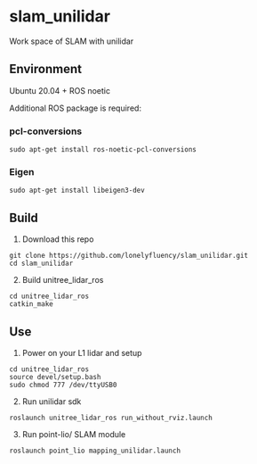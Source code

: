 # slam_unilidar
Work space of SLAM with unilidar

## Environment
Ubuntu 20.04 + ROS noetic

Additional ROS package is required:
### pcl-conversions
```
sudo apt-get install ros-noetic-pcl-conversions
```

### Eigen
```
sudo apt-get install libeigen3-dev
```


## Build
1. Download this repo 
```
git clone https://github.com/lonelyfluency/slam_unilidar.git
cd slam_unilidar
```
2. Build unitree_lidar_ros
```
cd unitree_lidar_ros
catkin_make
```

## Use
1. Power on your L1 lidar and setup
```
cd unitree_lidar_ros
source devel/setup.bash
sudo chmod 777 /dev/ttyUSB0
```
2. Run unilidar sdk
```
roslaunch unitree_lidar_ros run_without_rviz.launch
```
3. Run point-lio/ SLAM module
```
roslaunch point_lio mapping_unilidar.launch
```
